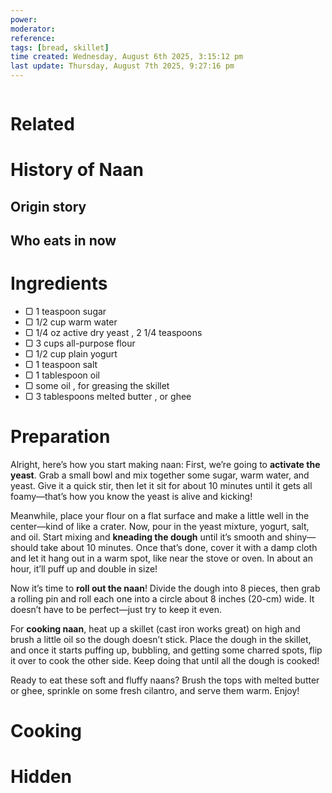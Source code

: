 ```yaml
---
power: 
moderator: 
reference: 
tags: [bread, skillet]
time created: Wednesday, August 6th 2025, 3:15:12 pm
last update: Thursday, August 7th 2025, 9:27:16 pm
---
```

```table-of-contents
```

# Related

# History of Naan
## Origin story
## Who eats in now

# Ingredients
- ▢ 1 teaspoon sugar
- ▢ 1/2 cup warm water
- ▢ 1/4 oz active dry yeast , 2 1/4 teaspoons
- ▢ 3 cups all-purpose flour
- ▢ 1/2 cup plain yogurt
- ▢ 1 teaspoon salt
- ▢ 1 tablespoon oil
- ▢ some oil , for greasing the skillet
- ▢ 3 tablespoons melted butter , or ghee
# Preparation
Alright, here’s how you start making naan: First, we’re going to **activate the yeast**. Grab a small bowl and mix together some sugar, warm water, and yeast. Give it a quick stir, then let it sit for about 10 minutes until it gets all foamy—that’s how you know the yeast is alive and kicking!

Meanwhile, place your flour on a flat surface and make a little well in the center—kind of like a crater. Now, pour in the yeast mixture, yogurt, salt, and oil. Start mixing and **kneading the dough** until it’s smooth and shiny—should take about 10 minutes. Once that’s done, cover it with a damp cloth and let it hang out in a warm spot, like near the stove or oven. In about an hour, it’ll puff up and double in size!

Now it’s time to **roll out the naan**! Divide the dough into 8 pieces, then grab a rolling pin and roll each one into a circle about 8 inches (20-cm) wide. It doesn’t have to be perfect—just try to keep it even.

For **cooking naan**, heat up a skillet (cast iron works great) on high and brush a little oil so the dough doesn’t stick. Place the dough in the skillet, and once it starts puffing up, bubbling, and getting some charred spots, flip it over to cook the other side. Keep doing that until all the dough is cooked!

Ready to eat these soft and fluffy naans? Brush the tops with melted butter or ghee, sprinkle on some fresh cilantro, and serve them warm. Enjoy! 

# Cooking

# Hidden